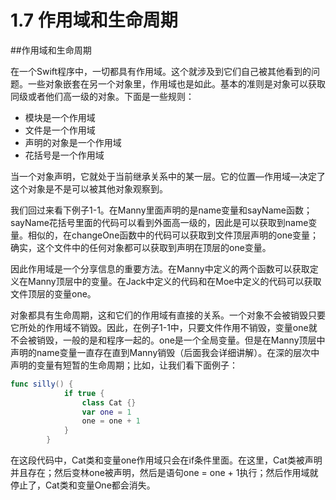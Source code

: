# 1.7 作用域和生命周期
##作用域和生命周期

在一个Swift程序中，一切都具有作用域。这个就涉及到它们自己被其他看到的问题。一些对象嵌套在另一个对象里，作用域也是如此。基本的准则是对象可以获取同级或者他们高一级的对象。下面是一些规则：

* 模块是一个作用域
* 文件是一个作用域
* 声明的对象是一个作用域
* 花括号是一个作用域

当一个对象声明，它就处于当前继承关系中的某一层。它的位置—作用域—决定了这个对象是不是可以被其他对象观察到。

我们回过来看下例子1-1。在Manny里面声明的是name变量和sayName函数；sayName花括号里面的代码可以看到外面高一级的，因此是可以获取到name变量。相似的，在changeOne函数中的代码可以获取到文件顶层声明的one变量；确实，这个文件中的任何对象都可以获取到声明在顶层的one变量。

因此作用域是一个分享信息的重要方法。在Manny中定义的两个函数可以获取定义在Manny顶层中的变量。在Jack中定义的代码和在Moe中定义的代码可以获取文件顶层的变量one。

对象都具有生命周期，这和它们的作用域有直接的关系。一个对象不会被销毁只要它所处的作用域不销毁。因此，在例子1-1中，只要文件作用不销毁，变量one就不会被销毁，一般的是和程序一起的。one是一个全局变量。但是在Manny顶层中声明的name变量一直存在直到Manny销毁（后面我会详细讲解）。在深的层次中声明的变量有短暂的生命周期；比如，让我们看下面例子：
```swift
func silly() {
			if true {
				class Cat {}
				var one = 1 
				one = one + 1
			}
		}	
```
在这段代码中，Cat类和变量one作用域只会在if条件里面。在这里，Cat类被声明并且存在；然后变林one被声明，然后是语句one = one + 1执行；然后作用域就停止了，Cat类和变量One都会消失。


